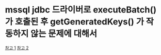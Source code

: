 # mssql jdbc 드라이버로 executeBatch() 가 호출된 후 getGeneratedKeys() 가 작동하지 않는 문제에 대해서

[참고 1](https://github.com/microsoft/mssql-jdbc/issues/358)
[참고 2](https://github.com/microsoft/mssql-jdbc/issues/245)